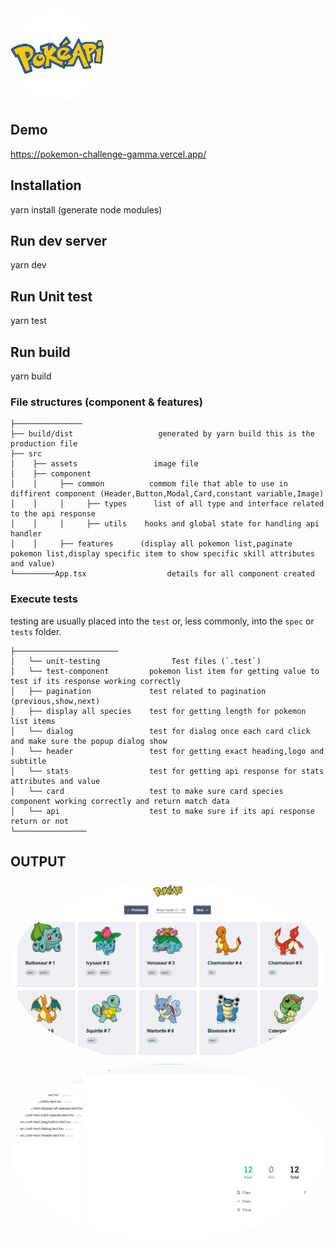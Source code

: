 
<img style='border-radius:50%' src='./src/assets/poke.png' width='150' height='150'>


## Demo
https://pokemon-challenge-gamma.vercel.app/




## Installation

yarn install (generate node modules) 


## Run dev server

yarn dev



## Run Unit test 

yarn test 


## Run build 

yarn build 






### File structures (component & features)

    ├───────────────
    ├── build/dist                   generated by yarn build this is the production file    
    ├── src
    │    ├── assets                 image file              
    │    ├── component     
    │    │     ├── common          commom file that able to use in diffirent component (Header,Button,Modal,Card,constant variable,Image)
    │    │     │     ├── types      list of all type and interface related to the api response                
    │    │     │     ├── utils    hooks and global state for handling api handler 
    │    │     ├── features      (display all pokemon list,paginate pokemon list,display specific item to show specific skill attributes and value)                            
    └─────────App.tsx                  details for all component created 




### Execute tests

 testing are usually placed into the `test` or, less commonly, into the `spec` or `tests` folder.

  
    ├───────────────────────
    │   └── unit-testing                Test files (`.test`)
    │   └── test-component         pokemon list item for getting value to test if its response working correctly      
    │   ├── pagination             test related to pagination (previous,show,next)
    │   ├── display all species    test for getting length for pokemon list items
    │   └── dialog                 test for dialog once each card click and make sure the popup dialog show
    │   └── header                 test for getting exact heading,logo and subtitle
    │   └── stats                  test for getting api response for stats attributes and value
    │   └── card                   test to make sure card species component working correctly and return match data
    │   └── api                    test to make sure if its api response return or not
    └────────────────


## OUTPUT
<a style='text-decoration:none;color:#000000' href='https://pokemon-challenge-gamma.vercel.app/' targer='_blank'><img style='border-radius:50%' src='./src/assets/pokemon-result.PNG' width='100%' height='100%'></a>
<img style='border-radius:50%' src='./src/assets/test-result.PNG' width='100%' height='100%'>